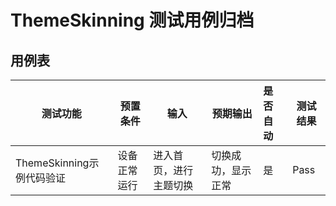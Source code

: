 # ThemeSkinning 测试用例归档

## 用例表

| 测试功能            | 预置条件       | 输入                                    | 预期输出     | 是否自动 | 测试结果 |
| ------------------- | -------------- |---------------------------------------|----------| :------- | -------- |
| ThemeSkinning示例代码验证    | 设备正常运行   | 进入首页，进行主题切换                   | 切换成功，显示正常 | 是       | Pass     |